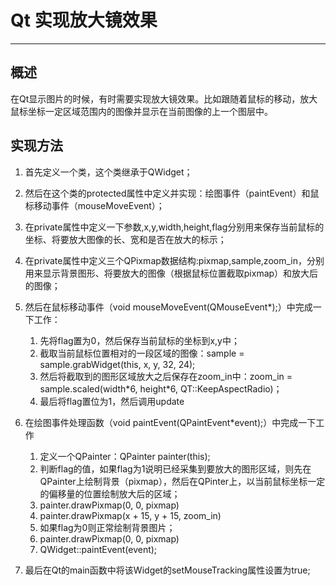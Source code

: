 # Qt 实现放大镜效果
---

## 概述

在Qt显示图片的时候，有时需要实现放大镜效果。比如跟随着鼠标的移动，放大鼠标坐标一定区域范围内的图像并显示在当前图像的上一个图层中。

## 实现方法
 
1. 首先定义一个类，这个类继承于QWidget；

2. 然后在这个类的protected属性中定义并实现：绘图事件（paintEvent）和鼠标移动事件（mouseMoveEvent）；

3. 在private属性中定义一下参数,x,y,width,height,flag分别用来保存当前鼠标的坐标、将要放大图像的长、宽和是否在放大的标示；

4. 在private属性中定义三个QPixmap数据结构:pixmap,sample,zoom_in，分别用来显示背景图形、将要放大的图像（根据鼠标位置截取pixmap）和放大后的图像；

5. 然后在鼠标移动事件（void mouseMoveEvent(QMouseEvent*);）中完成一下工作：

	1. 先将flag置为0，然后保存当前鼠标的坐标到x,y中；
	2. 截取当前鼠标位置相对的一段区域的图像：sample = sample.grabWidget(this, x, y, 32, 24);
	3. 然后将截取到的图形区域放大之后保存在zoom\_in中：zoom\_in = sample.scaled(width\*6, height\*6, QT::KeepAspectRadio)；
	4. 最后将flag置位为1，然后调用update
	 
	
6. 在绘图事件处理函数（void paintEvent(QPaintEvent*event);）中完成一下工作

	1. 定义一个QPainter：QPainter painter(this);
	2. 判断flag的值，如果flag为1说明已经采集到要放大的图形区域，则先在QPainter上绘制背景（pixmap），然后在QPinter上，以当前鼠标坐标一定的偏移量的位置绘制放大后的区域；
	3. painter.drawPixmap(0, 0, pixmap)
	4. painter.drawPixmap(x + 15, y + 15, zoom\_in)
	5. 如果flag为0则正常绘制背景图片；
	6. painter.drawPixmap(0, 0, pixmap)
	7. QWidget::paintEvent(event);

7. 最后在Qt的main函数中将该Widget的setMouseTracking属性设置为true;




